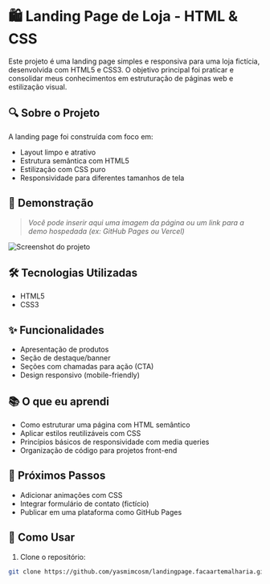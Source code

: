 # 🛍️ Landing Page de Loja - HTML & CSS

Este projeto é uma landing page simples e responsiva para uma loja fictícia, desenvolvida com HTML5 e CSS3. O objetivo principal foi praticar e consolidar meus conhecimentos em estruturação de páginas web e estilização visual.

## 🔍 Sobre o Projeto

A landing page foi construída com foco em:

- Layout limpo e atrativo
- Estrutura semântica com HTML5
- Estilização com CSS puro
- Responsividade para diferentes tamanhos de tela

## 📸 Demonstração

> *Você pode inserir aqui uma imagem da página ou um link para a demo hospedada (ex: GitHub Pages ou Vercel)*

![Screenshot do projeto](caminho/para/imagem.png)

## 🛠️ Tecnologias Utilizadas

- HTML5
- CSS3

## ✨ Funcionalidades

- Apresentação de produtos
- Seção de destaque/banner
- Seções com chamadas para ação (CTA)
- Design responsivo (mobile-friendly)

## 📚 O que eu aprendi

- Como estruturar uma página com HTML semântico
- Aplicar estilos reutilizáveis com CSS
- Princípios básicos de responsividade com media queries
- Organização de código para projetos front-end

## 🚀 Próximos Passos

- Adicionar animações com CSS
- Integrar formulário de contato (fictício)
- Publicar em uma plataforma como GitHub Pages

## 📁 Como Usar

1. Clone o repositório:
```bash
git clone https://github.com/yasmimcosm/landingpage.facaartemalharia.git

